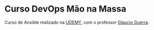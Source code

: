 # Curso DevOps Mão na Massa

Curso de Ansible realizado na [UDEMY](https://www.udemy.com/course/devops-mao-na-massa/), com o professor [Glaucio Guerra](https://www.udemy.com/user/glaucio-guerra/).
